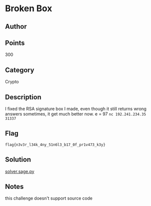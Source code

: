 # Broken Box
## Author

## Points
300
## Category
Crypto
## Description
I fixed the RSA signature box I made, even though it still returns wrong answers sometimes, it get much better now.
e = 97
`nc 192.241.234.35 31337`
## Flag
`flag{n3v3r_l34k_4ny_51n6l3_b17_0f_pr1v473_k3y}`
## Solution
[solver.sage.py](solver.sage.py)
## Notes
this challenge doesn't support source code